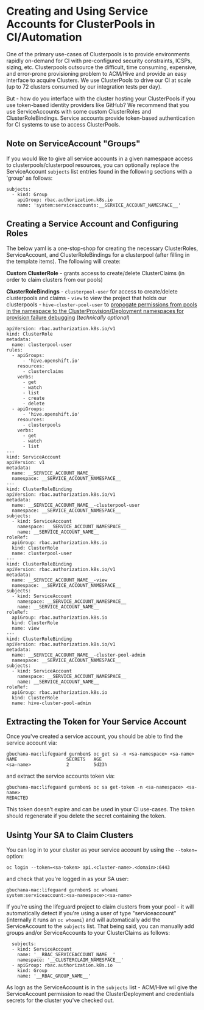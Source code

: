 # Creating and Using Service Accounts for ClusterPools in CI/Automation

One of the primary use-cases of Clusterpools is to provide environments rapidly on-demand for CI with pre-configured security constraints, ICSPs, sizing, etc.  Clusterpools outsource the difficult, time consuming, expensive, and error-prone provisioning problem to ACM/Hive and provide an easy interface to acquire Clusters.  We use ClusterPools to drive our CI at scale (up to 72 clusters consumed by our integration tests per day).  

But - how do you interface with the cluster hosting your ClusterPools if you use token-based identity providers like GitHub?  We recommend that you use ServiceAccounts with some custom ClusterRoles and ClusterRoleBindings.  Service accounts provide token-based authentication for CI systems to use to access ClusterPools. 

## Note on ServiceAccount "Groups"

If you would like to give all service accounts in a given namespace access to clusterpools/clusterpool resources, you can optionally replace the ServiceAccount `subjects` list entries found in the following sections with a 'group' as follows:
```
subjects:
  - kind: Group
    apiGroup: rbac.authorization.k8s.io
    name: 'system:serviceaccounts:__SERVICE_ACCOUNT_NAMESPACE__'
```

## Creating a Service Account and Configuring Roles

The below yaml is a one-stop-shop for creating the necessary ClusterRoles, ServiceAccount, and ClusterRoleBindings for a clusterpool (after filling in the template items).  The following will create:

**Custom ClusterRole**
    - grants access to create/delete ClusterClaims (in order to claim clusters from our pools)

**ClusterRoleBindings**
    - `clusterpool-user` for access to create/delete clusterpools and claims
    - `view` to view the project that holds our clusterpools
    - `hive-cluster-pool-user` to [propogate permissions from pools in the namespace to the ClusterProvision/Deployment namespaces for provision failure debugging](https://github.com/openshift/hive/blob/master/docs/clusterpools.md#managing-admins-for-cluster-pools) (_technically optional_)

```
apiVersion: rbac.authorization.k8s.io/v1
kind: ClusterRole
metadata:
  name: clusterpool-user
rules:
  - apiGroups:
      - 'hive.openshift.io'
    resources:
      - clusterclaims
    verbs:
      - get
      - watch
      - list
      - create
      - delete
  - apiGroups:
      - 'hive.openshift.io'
    resources:
      - clusterpools
    verbs:
      - get
      - watch
      - list
---
kind: ServiceAccount
apiVersion: v1
metadata:
  name: __SERVICE_ACCOUNT_NAME__
  namespace: __SERVICE_ACCOUNT_NAMESPACE__
---
kind: ClusterRoleBinding
apiVersion: rbac.authorization.k8s.io/v1
metadata:
  name: __SERVICE_ACCOUNT_NAME__-clusterpool-user
  namespace: __SERVICE_ACCOUNT_NAMESPACE__
subjects:
  - kind: ServiceAccount
    namespace: __SERVICE_ACCOUNT_NAMESPACE__
    name: __SERVICE_ACCOUNT_NAME__
roleRef:
  apiGroup: rbac.authorization.k8s.io
  kind: ClusterRole
  name: clusterpool-user
---
kind: ClusterRoleBinding
apiVersion: rbac.authorization.k8s.io/v1
metadata:
  name: __SERVICE_ACCOUNT_NAME__-view
  namespace: __SERVICE_ACCOUNT_NAMESPACE__
subjects:
  - kind: ServiceAccount
    namespace: __SERVICE_ACCOUNT_NAMESPACE__
    name: __SERVICE_ACCOUNT_NAME__
roleRef:
  apiGroup: rbac.authorization.k8s.io
  kind: ClusterRole
  name: view
---
kind: ClusterRoleBinding
apiVersion: rbac.authorization.k8s.io/v1
metadata:
  name: __SERVICE_ACCOUNT_NAME__-cluster-pool-admin
  namespace: __SERVICE_ACCOUNT_NAMESPACE__
subjects:
  - kind: ServiceAccount
    namespace: __SERVICE_ACCOUNT_NAMESPACE__
    name: __SERVICE_ACCOUNT_NAME__
roleRef:
  apiGroup: rbac.authorization.k8s.io
  kind: ClusterRole
  name: hive-cluster-pool-admin
```

## Extracting the Token for Your Service Account

Once you've created a service account, you should be able to find the service account via:
```
gbuchana-mac:lifeguard gurnben$ oc get sa -n <sa-namespace> <sa-name>
NAME                  SECRETS   AGE
<sa-name>             2         5d23h
```
and extract the service accounts token via:
```
gbuchana-mac:lifeguard gurnben$ oc sa get-token -n <sa-namespace> <sa-name>
REDACTED
```

This token doesn't expire and can be used in your CI use-cases.  The token should regenerate if you delete the secret containing the token.  

## Usintg Your SA to Claim Clusters

You can log in to your cluster as your service account by using the `--token=` option:
```
oc login --token=<sa-token> api.<cluster-name>.<domain>:6443
```
and check that you're logged in as your SA user:
```
gbuchana-mac:lifeguard gurnben$ oc whoami
system:serviceaccount:<sa-namespace>:<sa-name>
```

If you're using the lifeguard project to claim clusters from your pool - it will automatically detect if you're using a user of type "serviceaccount" (internally it runs an `oc whoami`) and will automatically add the ServiceAccount to the `subjects` list.  That being said, you can manually add groups and/or ServiceAccounts to your ClusterClaims as follows:
```
  subjects:
  - kind: ServiceAccount
    name: '__RBAC_SERVICEACCOUNT_NAME__'
    namespace: '__CLUSTERCLAIM_NAMESPACE__'
  - apiGroup: rbac.authorization.k8s.io
    kind: Group
    name: '__RBAC_GROUP_NAME__'
```

As logn as the ServiceAccount is in the `subjects` list - ACM/Hive wil give the ServiceAccount permission to read the ClusterDeployment and credentials secrets for the cluster you've checked out.  
